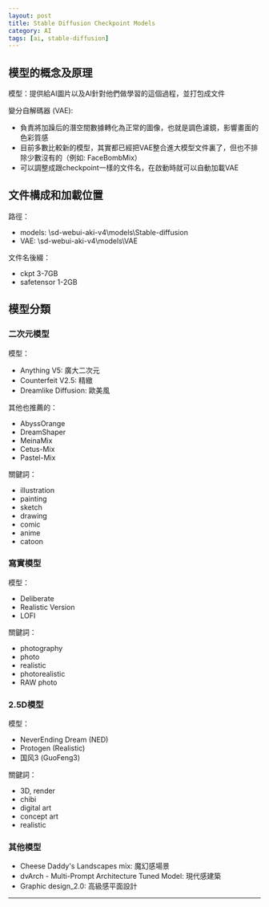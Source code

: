 ```yaml
---
layout: post
title: Stable Diffusion Checkpoint Models
category: AI
tags: [ai, stable-diffusion]
---
```


## 模型的概念及原理

模型：提供給AI圖片以及AI針對他們做學習的這個過程，並打包成文件

變分自解碼器 (VAE):
- 負責將加躁后的潛空間數據轉化為正常的圖像，也就是調色濾鏡，影響畫面的色彩質感
- 目前多數比較新的模型，其實都已經把VAE整合進大模型文件裏了，但也不排除少數沒有的（例如: FaceBombMix）
- 可以調整成跟checkpoint一樣的文件名，在啟動時就可以自動加載VAE

## 文件構成和加載位置

路徑：
- models: \sd-webui-aki-v4\models\Stable-diffusion
- VAE: \sd-webui-aki-v4\models\VAE

文件名後綴：
- ckpt 3-7GB
- safetensor 1-2GB

## 模型分類

### 二次元模型

模型：
- Anything V5: 廣大二次元
- Counterfeit V2.5: 精緻
- Dreamlike Diffusion: 歐美風

其他也推薦的：
- AbyssOrange
- DreamShaper
- MeinaMix
- Cetus-Mix
- Pastel-Mix

關鍵詞：
- illustration
- painting
- sketch
- drawing
- comic
- anime
- catoon

### 寫實模型

模型：
- Deliberate
- Realistic Version
- LOFI

關鍵詞：
- photography
- photo
- realistic
- photorealistic
- RAW photo

### 2.5D模型

模型：
- NeverEnding Dream (NED)
- Protogen (Realistic)
- 国风3 (GuoFeng3) 

關鍵詞：
- 3D, render
- chibi
- digital art
- concept art
- realistic

### 其他模型

- Cheese Daddy's Landscapes mix: 魔幻感場景
- dvArch - Multi-Prompt Architecture Tuned Model: 現代感建築
- Graphic design_2.0: 高級感平面設計

---